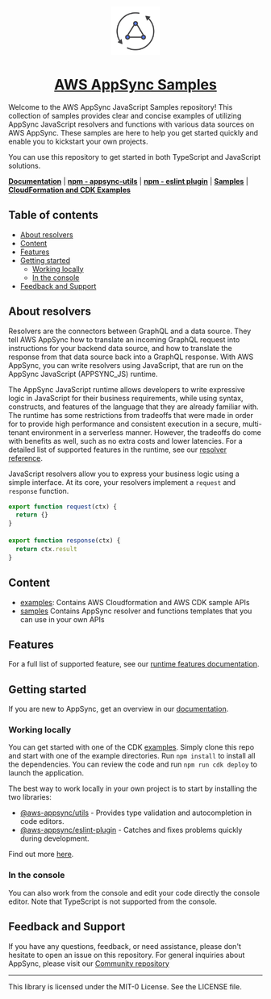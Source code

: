 <p align="center">
  <a href="https://docs.aws.amazon.com/appsync/latest/devguide/quickstart.html">
    <img src="./appsync-logo-600.png" height="96" />
    <h1 align="center">AWS AppSync Samples</h1>
  </a>
</p>

Welcome to the AWS AppSync JavaScript Samples repository! This collection of samples provides clear and concise examples of utilizing AppSync JavaScript resolvers and functions with various data sources on AWS AppSync. These samples are here to help you get started quickly and enable you to kickstart your own projects.

You can use this repository to get started in both TypeScript and JavaScript solutions.

**[Documentation](https://docs.aws.amazon.com/appsync/latest/devguide/resolver-reference-overview-js.html)** | **[npm - appsync-utils](https://www.npmjs.com/package/@aws-appsync/utils)** | **[npm - eslint plugin](https://www.npmjs.com/package/@aws-appsync/eslint-plugin)** | **[Samples](./samples/)** | **[CloudFormation and CDK Examples](./examples/)**

## Table of contents <!-- omit in toc -->

- [About resolvers](#about-resolvers)
- [Content](#content)
- [Features](#features)
- [Getting started](#getting-started)
  - [Working locally](#working-locally)
  - [In the console](#in-the-console)
- [Feedback and Support](#feedback-and-support)

## About resolvers

Resolvers are the connectors between GraphQL and a data source. They tell AWS AppSync how to translate an incoming GraphQL request into instructions for your backend data source, and how to translate the response from that data source back into a GraphQL response. With AWS AppSync, you can write resolvers using JavaScript, that are run on the AppSync JavaScript (APPSYNC_JS) runtime.

The AppSync JavaScript runtime allows developers to write expressive logic in JavaScript for their business requirements, while using syntax, constructs, and features of the language that they are already familiar with. The runtime has some restrictions from tradeoffs that were made in order for to provide high performance and consistent execution in a secure, multi-tenant environment in a serverless manner. However, the tradeoffs do come with benefits as well, such as no extra costs and lower latencies. For a detailed list of supported features in the runtime, see our [resolver reference](https://docs.aws.amazon.com/appsync/latest/devguide/resolver-util-reference-js.html).

JavaScript resolvers allow you to express your business logic using a simple interface. At its core, your resolvers implement a `request` and `response` function.

```js
export function request(ctx) {
  return {}
}

export function response(ctx) {
  return ctx.result
}
```

## Content

- [examples](./samples/): Contains AWS Cloudformation and AWS CDK sample APIs
- [samples](./samples/) Contains AppSync resolver and functions templates that you can use in your own APIs

## Features

For a full list of supported feature, see our [runtime features documentation](https://docs.aws.amazon.com/appsync/latest/devguide/resolver-util-reference-js.html).

## Getting started

If you are new to AppSync, get an overview in our [documentation](https://docs.aws.amazon.com/appsync/latest/devguide/what-is-appsync.html).

### Working locally

You can get started with one of the CDK [examples](./examples/cdk/). Simply clone this repo and start with one of the example directories. Run `npm install` to install all the dependencies. You can review the code and run `npm run cdk deploy` to launch the application.

The best way to work locally in your own project is to start by installing the two libraries:

- [@aws-appsync/utils](https://www.npmjs.com/package/@aws-appsync/utils) - Provides type validation and autocompletion in code editors.
- [@aws-appsync/eslint-plugin](https://www.npmjs.com/package/@aws-appsync/eslint-plugin) - Catches and fixes problems quickly during development.

Find out more [here](https://docs.aws.amazon.com/appsync/latest/devguide/resolver-reference-overview-js.html#utility-resolvers).

### In the console

You can also work from the console and edit your code directly the console editor. Note that TypeScript is not supported from the console.

## Feedback and Support

If you have any questions, feedback, or need assistance, please don't hesitate to open an issue on this repository. For general inquiries about AppSync, please visit our [Community repository](https://github.com/aws/aws-appsync-community)

----
This library is licensed under the MIT-0 License. See the LICENSE file.
